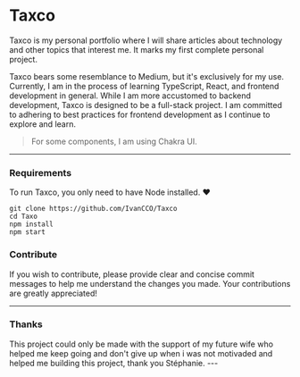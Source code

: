 # Taxco

Taxco is my personal portfolio where I will share articles about technology and other topics that interest me. It marks my first complete personal project.

Taxco bears some resemblance to Medium, but it's exclusively for my use. Currently, I am in the process of learning TypeScript, React, and frontend development in general. While I am more accustomed to backend development, Taxco is designed to be a full-stack project. I am committed to adhering to best practices for frontend development as I continue to explore and learn.

> For some components, I am using Chakra UI.

---

### Requirements

To run Taxco, you only need to have Node installed. ❤

```shell
git clone https://github.com/IvanCCO/Taxco
cd Taxo
npm install
npm start
```

### Contribute

If you wish to contribute, please provide clear and concise commit messages to help me understand the changes you made. Your contributions are greatly appreciated!

---

### Thanks

This project could only be made with the support of my future wife who helped me keep going and don't give up when i was not motivaded and helped me building this project, thank you Stéphanie. ---
